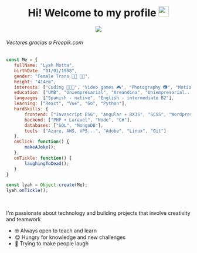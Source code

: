 <h1 align="center">
  Hi! Welcome to my profile
  <img src="https://media.giphy.com/media/hvRJCLFzcasrR4ia7z/giphy.gif" width="28">
</h1>

<p align="center">
  <img src="https://github.com/LyahMx8/LyahMx8/blob/main/cover.gif?raw=true"  loading="lazy" />
</p>
<h6> Vectores gracias a Freepik.com</h6>

 ```javascript
const Me = {
    fullName: "Lyah Motta",
    birthDate: "01/01/1998",
    gender: "Female Trans 🏳️‍🌈 🏳️‍⚧️",
    height: "414em",
    interests: ["Coding 👩🏼‍💻", "Video games 🎮", "Photography 📷", "Motion graphics 🎬"],
    education: ["UMB", "Uniempresarial", "Areandina", "Uniempresarial... again"],
    languages: ["Spanish - native", "English - intermediate B2"],
    learning: ["React", "Vue", "Go", "Python"],
    hardSkills: {
        frontend: ["Javascript ES6", "Angular + RXJS", "SCSS", "Wordpress"],
        backend: ["PHP + Laravel", "Node", "C#"],
        databases: ["SQL", "MongoDB"],
        tools: ["Azure, AWS, VPS...", "Adobe", "Linux", "Git"]
    },
    onClick: function() {
        makeAJoke();
    },
    onTickle: function() {
        laughingToDead();
    }
}

const lyah = Object.create(Me);
lyah.onTickle();
 ```
 
<br>

<p align="left">
  I'm passionate about technology and building projects that involve creativity and teamwork
</p>

<ul align="left">
  <li>🤓 Always open to teach and learn</li>
  <li>😋 Hungry for knowledge and new challenges</li>
  <li>🤪 Trying to make people laugh</li>
</ul>

<!-- ![Visitors](https://visitor-badge.glitch.me/badge?page_id=LyahMx8.LyahMx8) [![PRs Welcome](https://img.shields.io/badge/PRs-welcome-brightgreen.svg?style=flat&logo=github)](https://github.com/LyahMx8) [![Open Source Love](https://badges.frapsoft.com/os/v2/open-source.svg?v=103)](https://github.com/LyahMx8) -->
